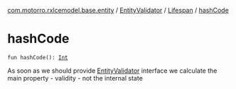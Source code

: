 [com.motorro.rxlcemodel.base.entity](../../index.md) / [EntityValidator](../index.md) / [Lifespan](index.md) / [hashCode](./hash-code.md)

# hashCode

`fun hashCode(): `[`Int`](https://kotlinlang.org/api/latest/jvm/stdlib/kotlin/-int/index.html)

As soon as we should provide [EntityValidator](../index.md) interface we calculate
the main property - validity - not the internal state

